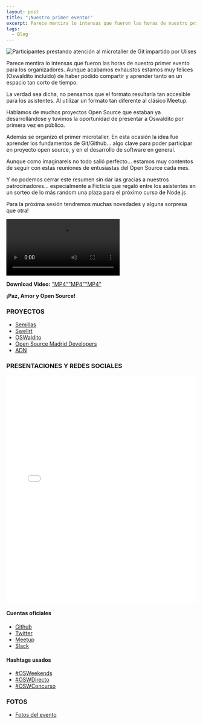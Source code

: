 ```yaml
---
layout: post
title: "¡Nuestro primer evento!"
excerpt: Parece mentira lo intensas que fueron las horas de nuestro primer evento para los organizadores. Aunque acabamos exhaustos estamos muy felices (Oswaldito incluido) de haber podido compartir y aprender tanto en un espacio tan corto de tiempo...
tags: 
  - Blog
---
```


<img class="post--masthead" src="https://a248.e.akamai.net/secure.meetupstatic.com/photos/event/b/8/1/c/highres_455807132.jpeg" alt="Participantes prestando atención al microtaller de Git impartido por Ulises">

Parece mentira lo intensas que fueron las horas de nuestro primer evento para los organizadores. Aunque acabamos exhaustos estamos muy felices (Oswaldito incluido) de haber podido compartir y aprender tanto en un espacio tan corto de tiempo.

La verdad sea dicha, no pensamos que el formato resultaría tan accesible para los asistentes. Al utilizar un formato tan diferente al clásico Meetup. 

Hablamos de muchos proyectos Open Source que estaban ya desarrollándose y tuvimos la oportunidad de presentar a Oswaldito por primera vez en público.

Además se organizó el primer microtaller. En esta ocasión la idea fue aprender los fundamentos de Git/Github… algo clave para poder participar en proyecto open source, y en el desarrollo de software en general.

Aunque como imaginareis no todo salió perfecto… estamos muy contentos de seguir con estas reuniones de entusiastas del Open Source cada mes. 

Y no podemos cerrar este resumen sin dar las gracias a nuestros patrocinadores… especialmente a Ficticia que regaló entre los asistentes en un sorteo de lo más random una plaza para el próximo curso de Node.js

Para la próxima sesión tendremos muchas novedades y alguna sorpresa que otra!

<!-- first try HTML5 playback: if serving as XML, expand `controls` to `controls="controls"` and autoplay likewise -->
<!-- warning: playback does not work on iOS3 if you include the poster attribute! fixed in iOS4.0 -->
<video class="post--masthead" controls>
	<!-- MP4 must be first for iPad! -->
	<source src="/video/OSW_01.webm" type="video/webm">
	<source src="/video/OSW_01.OGV" type="video/ogg">
	<source src="/video/OSW_01.mp4" type="video/mp4">
</video>
<!-- you *must* offer a download link as they may be able to play the file locally. -->
<p>	<strong>Download Video:</strong>
	<a href="/video/OSW_01.mp4">"MP4"</a><a href="/video/OSW_01.OGV">"MP4"</a><a href="/video/OSW_01.WebM">"MP4"</a>
</p>

**¡Paz, Amor y Open Source!**

### PROYECTOS

+ <a class="link" href="https://github.com/Semillas" target="_blank">Semillas</a>
+ <a class="link" href="https://github.com/P2Pvalue/swellrt" target="_blank">Swellrt</a>
+ <a class="link" href="https://twitter.com/OSWalditoBot" target="_blank">OSWaldito</a>
+ <a class="link" href="https://github.com/OSWeekends/Open-Source-Madrid-Developers" target="_blank">Open Source Madrid Developers</a>
+ <a class="link" href="https://github.com/OSWeekends/know-your-SNPs" target="_blank">ADN</a>

### PRESENTACIONES Y REDES SOCIALES

<iframe src="//slides.com/ulisesgascon/deck/embed" width="100%" height="600" scrolling="no" frameborder="0" webkitallowfullscreen mozallowfullscreen allowfullscreen></iframe>

#### Cuentas oficiales

+ <a class="link" href="https://github.com/OSWeekends" target="_blank">Github</a>
+ <a class="link" href="https://twitter.com/os_weekends" target="_blank">Twitter</a>
+ <a class="link" href="https://www.meetup.com/Open-Source-Weekends/" target="_blank">Meetup</a>
+ <a class="link" href="https://invitations-osweekends.herokuapp.com/" target="_blank">Slack</a>


#### Hashtags usados

+ <a href="https://twitter.com/search?f=tweets&vertical=default&q=%23OSWeekends&src=typd" class="link" target="_blank">#OSWeekends</a>
+ <a href="https://twitter.com/search?q=%23OSWDirecto&src=typd" class="link" target="_blank">#OSWDirecto</a>
+ <a href="https://twitter.com/search?q=%23OSWConcurso&src=typd" class="link" target="_blank">#OSWConcurso</a>

### FOTOS

+ <a class="link" href="https://www.meetup.com/Open-Source-Weekends/photos/all_photos/?photoAlbumId=27403958" target="_blank">Fotos del evento</a>
